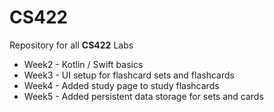 # CS422
Repository for all __CS422__ Labs

- Week2 - Kotlin / Swift basics
- Week3 - UI setup for flashcard sets and flashcards
- Week4 - Added study page to study flashcards
- Week5 - Added persistent data storage for sets and cards